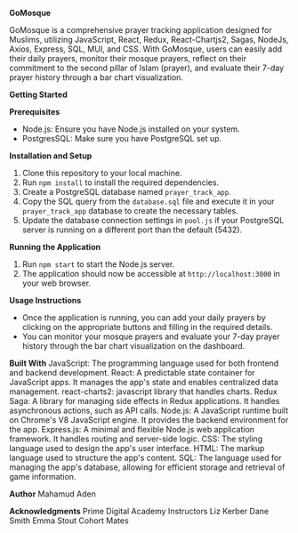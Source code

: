 **GoMosque**

GoMosque is a comprehensive prayer tracking application designed for Muslims, utilizing JavaScript, React, Redux, React-Chartjs2, Sagas, NodeJs, Axios, Express, SQL, MUI, and CSS. With GoMosque, users can easily add their daily prayers, monitor their mosque prayers, reflect on their commitment to the second pillar of Islam (prayer), and evaluate their 7-day prayer history through a bar chart visualization.

**Getting Started**

__Prerequisites__
- Node.js: Ensure you have Node.js installed on your system.
- PostgresSQL: Make sure you have PostgreSQL set up.

**Installation and Setup**
1. Clone this repository to your local machine.
2. Run `npm install` to install the required dependencies.
3. Create a PostgreSQL database named `prayer_track_app`.
4. Copy the SQL query from the `database.sql` file and execute it in your `prayer_track_app` database to create the necessary tables.
5. Update the database connection settings in `pool.js` if your PostgreSQL server is running on a different port than the default (5432).


**Running the Application**
1. Run `npm start` to start the Node.js server.
2. The application should now be accessible at `http://localhost:3000` in your web browser.


**Usage Instructions**
- Once the application is running, you can add your daily prayers by clicking on the appropriate buttons and filling in the required details.
- You can monitor your mosque prayers and evaluate your 7-day prayer history through the bar chart visualization on the dashboard.

**Built With**
JavaScript: The programming language used for both frontend and backend development.
React: A predictable state container for JavaScript apps. It manages the   app's state and enables centralized data management.
react-charts2: javascript library that handles charts.
Redux Saga: A library for managing side effects in Redux applications. It handles asynchronous actions, such as API calls.
Node.js: A JavaScript runtime built on Chrome's V8 JavaScript engine. It provides the backend environment for the app.
Express.js: A minimal and flexible Node.js web application framework. It handles routing and server-side logic.
CSS: The styling language used to design the app's user interface.
HTML: The markup language used to structure the app's content.
SQL: The language used for managing the app's database, allowing for efficient storage and retrieval of game information.

**Author**
Mahamud Aden

**Acknowledgments**
Prime Digital Academy  Instructors
Liz Kerber
Dane Smith
Emma Stout
Cohort Mates

